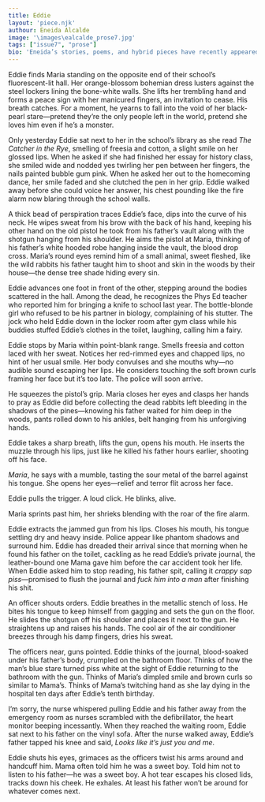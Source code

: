 ```yaml
---
title: Eddie
layout: 'piece.njk'
authour: Eneida Alcalde
image: '\images\ealcalde_prose7.jpg'
tags: ["issue7", "prose"]
bio: 'Eneida’s stories, poems, and hybrid pieces have recently appeared in literary outlets such as <i>Palabritas, Two Hawks Quarterly</i>, and <i>Magma Poetry</i>. She graduated with an MA in Creative Writing & Literature from Harvard University’s Extension School and is the Managing Editor for <i>Oyster River Pages</i>. A Macondista, Eneida’s stories draw inspiration from her Chilean-Puerto Rican background as well as from the places she has lived—from Chile and the United States to Bolivia, Abu Dhabi, and Singapore. Learn more about her at <a href="www.eneidaescribe.com" target = "blank_">www.eneidaescribe.com</a>.'
---
```


Eddie finds Maria standing on the opposite end of their school’s fluorescent-lit hall. Her orange-blossom bohemian dress lusters against the steel lockers lining the bone-white walls. She lifts her trembling hand and forms a peace sign with her manicured fingers, an invitation to cease. His breath catches. For a moment, he yearns to fall into the void of her black-pearl stare—pretend they’re the only people left in the world, pretend she loves him even if he’s a monster.


Only yesterday Eddie sat next to her in the school’s library as she read *The Catcher in the Rye*, smelling of freesia and cotton, a slight smile on her glossed lips. When he asked if she had finished her essay for history class, she smiled wide and nodded yes twirling her pen between her fingers, the nails painted bubble gum pink. When he asked her out to the homecoming dance, her smile faded and she clutched the pen in her grip. Eddie walked away before she could voice her answer, his chest pounding like the fire alarm now blaring through the school walls.

A thick bead of perspiration traces Eddie’s face, dips into the curve of his neck. He wipes sweat from his brow with the back of his hand, keeping his other hand on the old pistol he took from his father’s vault along with the shotgun hanging from his shoulder. He aims the pistol at Maria, thinking of his father’s white hooded robe hanging inside the vault, the blood drop cross. Maria’s round eyes remind him of a small animal, sweet fleshed, like the wild rabbits his father taught him to shoot and skin in the woods by their house—the dense tree shade hiding every sin.

Eddie advances one foot in front of the other, stepping around the bodies scattered in the hall. Among the dead, he recognizes the Phys Ed teacher who reported him for bringing a knife to school last year. The bottle-blonde girl who refused to be his partner in biology, complaining of his stutter. The jock who held Eddie down in the locker room after gym class while his buddies stuffed Eddie’s clothes in the toilet, laughing, calling him a fairy.

Eddie stops by Maria within point-blank range. Smells freesia and cotton laced with her sweat. Notices her red-rimmed eyes and chapped lips, no hint of her usual smile. Her body convulses and she mouths why—no audible sound escaping her lips. He considers touching the soft brown curls framing her face but it’s too late. The police will soon arrive.

He squeezes the pistol’s grip. Maria closes her eyes and clasps her hands to pray as Eddie did before collecting the dead rabbits left bleeding in the shadows of the pines—knowing his father waited for him deep in the woods, pants rolled down to his ankles, belt hanging from his unforgiving hands.

Eddie takes a sharp breath, lifts the gun, opens his mouth. He inserts the muzzle through his lips, just like he killed his father hours earlier, shooting off his face.

*Maria*, he says with a mumble, tasting the sour metal of the barrel against his tongue. She opens her eyes—relief and terror flit across her face.

Eddie pulls the trigger. A loud click. He blinks, alive.

Maria sprints past him, her shrieks blending with the roar of the fire alarm.

Eddie extracts the jammed gun from his lips. Closes his mouth, his tongue settling dry and heavy inside. Police appear like phantom shadows and surround him. Eddie has dreaded their arrival since that morning when he found his father on the toilet, cackling as he read Eddie’s private journal, the leather-bound one Mama gave him before the car accident took her life. When Eddie asked him to stop reading, his father spit, calling it *crappy sap piss*—promised to flush the journal and *fuck him into a man* after finishing his shit.

An officer shouts orders. Eddie breathes in the metallic stench of loss. He bites his tongue to keep himself from gagging and sets the gun on the floor. He slides the shotgun off his shoulder and places it next to the gun. He straightens up and raises his hands. The cool air of the air conditioner breezes through his damp fingers, dries his sweat.

The officers near, guns pointed. Eddie thinks of the journal, blood-soaked under his father’s body, crumpled on the bathroom floor. Thinks of how the man’s blue stare turned piss white at the sight of Eddie returning to the bathroom with the gun. Thinks of Maria’s dimpled smile and brown curls so similar to Mama’s. Thinks of Mama’s twitching hand as she lay dying in the hospital ten days after Eddie’s tenth birthday.


I’m sorry, the nurse whispered pulling Eddie and his father away from the emergency room as nurses scrambled with the defibrillator, the heart monitor beeping incessantly. When they reached the waiting room, Eddie sat next to his father on the vinyl sofa. After the nurse walked away, Eddie’s father tapped his knee and said, *Looks like it’s just you and me*.

Eddie shuts his eyes, grimaces as the officers twist his arms around and handcuff him. Mama often told him he was a sweet boy. Told him not to listen to his father—he was a sweet boy. A hot tear escapes his closed lids, tracks down his cheek. He exhales.
At least his father won’t be around for whatever comes next.